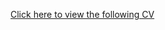 [Click here to view the following CV](https://633ec860e5f7e10289a42f2e--gleaming-malabi-d258dc.netlify.app)

